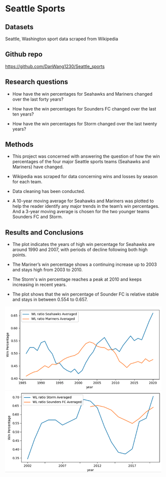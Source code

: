 # Seattle Sports
## Datasets

Seattle, Washington sport data scraped from Wikipedia

## Github repo

<https://github.com/DanWang1230/Seattle_sports>

## Research questions

* How have the win percentages for Seahawks and Mariners changed over the last forty years?

* How have the win percentages for Sounders FC changed over the last ten years?

* How have the win percentages for Storm changed over the last twenty years?

## Methods

* This project was concerned with answering the question of how the win percentages of the four major Seattle sports teams (Seahawks and Mariners) have changed.

* Wikipedia was scraped for data concerning wins and losses by season for each team. 

* Data cleaning has been conducted.

* A 10-year moving average for Seahawks and Mariners was plotted to help the reader identify any major trends in the team’s win percentages. And a 3-year moving average is chosen for the two younger teams Sounders FC and Storm.

## Results and Conclusions

* The plot indicates the years of high win percentage for Seahawks are around 1990 and 2007, with periods of decline following both high points.

* The Mariner’s win percentage shows a continuing increase up to 2003 and stays high from 2003 to 2010.

* The Storm's win percentage reaches a peak at 2010 and keeps increasing in recent years.

* The plot shows that the win percentage of Sounder FC is relative stable and stays in between 0.554 to 0.657.

![img1](images_seattle_sports/seahawks_mariners.png)
![img1](images_seattle_sports/sounders_storm.png)